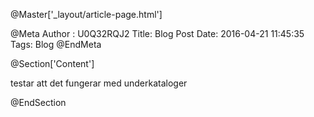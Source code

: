@Master['_layout/article-page.html']

@Meta Author : U0Q32RQJ2
Title: Blog Post Date: 2016-04-21 11:45:35 Tags: Blog 
@EndMeta

@Section['Content']

testar att det fungerar med underkataloger

@EndSection